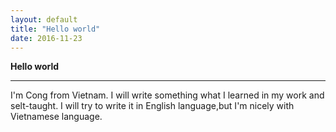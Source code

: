 ```yaml
---
layout: default 
title: "Hello world"
date: 2016-11-23
---
```


**Hello world**
<hr>
I'm Cong from Vietnam. I will write something what I learned in my work and selt-taught. I will try to write it in English language,but I'm nicely with Vietnamese language.
